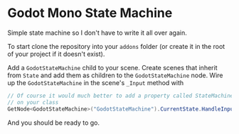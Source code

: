 # Godot Mono State Machine
Simple state machine so I don't have to write it all over again.

To start clone the repository into your `addons` folder (or create it in the root of your project if it doesn't exist). 

Add a `GodotStateMachine` child to your scene. Create scenes that inherit from `State` and add them as children to the `GodotStateMachine` node. Wire up the `GodotStateMachine` in the scene's `_Input` method with 

```cs
// Of course it would much better to add a property called StateMachine or similar
// on your class
GetNode<GodotStateMachine>("GodotStateMachine").CurrentState.HandleInput(@event);
```

And you should be ready to go.